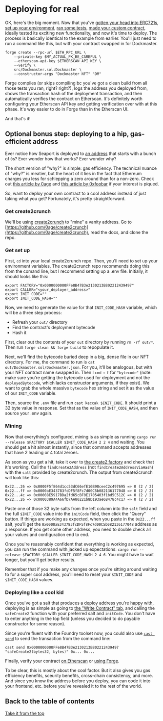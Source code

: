 # Deploying for real

OK, here's the big moment. Now that you've [gotten your head into ERC721s](ERC721Concepts.md), [set up your environment](EnvironmentSetup.md), [ran some tests](Testing.md), [made your custom contract](CustomNFTFunctionality.md), ideally tested its exciting new functionality, and now it's time to deploy. The process is basically identical to the example from earlier. You'll just need to run a command like this, but with your contract swapped in for Dockmaster.

```
forge create --rpc-url $ETH_RPC_URL \
    --private-key $MY_ACTUAL_PK_BE_CAREFUL \
    --etherscan-api-key $ETHERSCAN_API_KEY \
    --verify \
    src/Dockmaster.sol:Dockmaster \
    --constructor-args "Dockmaster NFT" "DM"
```

Forge compiles (or skips compiling bc you've got a clean build from all those tests you ran, right? right?),  logs the address you deployed from, shows the transaction hash of the deployment transaction, and then automatically verifies the contract on Etherscan. It's definitely worth configuring your Etherscan API key and getting verification over with at this phase. It's way easier to do in Forge than in the Etherscan UI.

And that's it! 

## Optional bonus step: deploying to a hip, gas-efficient address

Ever notice how Seaport is deployed to [an address](https://etherscan.io/address/0x00000000000000adc04c56bf30ac9d3c0aaf14dc) that starts with a bunch of `0`s? Ever wonder how that works? Ever wonder why?

The short version of "why?" is simple: gas efficiency. The technical nuance of "why?" is meatier, but the heart of it lies in the fact that Ethereum charges you less for schlepping a zero around than for a non-zero. Check out [this article by 0age](https://medium.com/coinmonks/on-efficient-ethereum-addresses-3fef0596e263) and [this article by 0xfoobar](https://0xfoobar.substack.com/p/vanity-addresses) if your interest is piqued.

So, want to deploy your own contract to a cool address instead of just taking what you get? Fortunately, it's pretty straightforward.

### Get create2crunch

We'll be using [create2crunch](https://github.com/0age/create2crunch) to "mine" a vanity address. Go to [https://github.com/0age/create2crunch](https://github.com/0age/create2crunch), read the docs, and clone the repo.

### Get set up

First, `cd` into your local create2crunch repo. Then, you'll need to set up your environment variables. The create2crunch repo recommends doing this from the comand line, but I recommend setting up a .env file. Initially, it should looks like this:

```
export FACTORY="0x0000000000FFe8B47B3e2130213B802212439497"
export CALLER="<your_deployer_address>"
export INIT_CODE=""
export INIT_CODE_HASH=""
```

Now, we need to generate the value for that `INIT_CODE_HASH` variable, which will be a three step process:

- Refresh your `out/` directory
- Find the contract's deployment bytecode
- Hash it

First, clear out the contents of your `out` directory by running `rm -rf out/*`. Then run `forge clean && forge build` to repopulate it.

Next, we'll find the bytecode buried deep in a big, dense file in our NFT directory. For me, the command to run is `cat out/Dockmaster.sol/Dockmaster.json`. For you, it'll be analogous, but with your NFT contract name swapped in. Then I `cmd` + `f` for `"bytecode"` (note: make sure you're getting the bytecode used for deployment and not the `deployedBytecode`, which lacks constructor arguments, if they exist). We want to grab the whole massive `bytecode` hex string and set it as the value of our `INIT_CODE` variable.

Then, source the `.env` file and run `cast keccak $INIT_CODE`. It should print a 32 byte value in response. Set that as the value of `INIT_CODE_HASH`, and then source your .env again.

### Mining

Now that everything's configured, mining is as simple as running `cargo run --release $FACTORY $CALLER $INIT_CODE_HASH 2 2 4` and waiting. You should get a hit almost instantly, since that command accepts addresses that have 2 leading or 4 total zeroes.

As soon as you get a hit, take it over to [the create2 factory](https://etherscan.io/address/0x0000000000FFe8B47B3e2130213B802212439497) and check that it's working. Call the `findCreate2Address` (not `findCreate2AddressViaHash`) with the `salt` provided by create2crunch. The output from create2crunch will look like this:

```
0x22...26 => 0x0000F5f864d1cc53dC66efE16B98ceeC2c497695 => 0 (2 / 2)
0x22...ff => 0x0000aE343783fcDF5f8Fc7d00C5b082136177048 => 0 (2 / 2)
0x22...4c => 0x00008E5917BDa2fd65cBF0E1705403f1bd5C512C => 0 (2 / 2)
0x22...26 => 0x0000389A4A66fD7AA80221b8D193ae6B478c4c17 => 0 (2 / 2)
```

Paste one of those 32 byte salts from the left column into the `salt` field and the full `$INIT_CODE` value into the `initCode` field, then click the "Query" button. If things are working as expected, when you paste in the `0x22...ff` salt, you'll get the `0x0000aE343783fcDF5f8Fc7d00C5b082136177048` address as a response. If you get some other address, you need to double check all your values and configuration end to end.

Once you're reasonably confident that everything is working as expected, you can run the command with jacked up expectations: `cargo run --release $FACTORY $CALLER $INIT_CODE_HASH 2 4 6`. You might have to wait longer, but you'll get better results.

Remember that if you make any changes once you're sitting around waiting to for a super cool address, you'll need to reset your `$INIT_CODE` and `$INIT_CODE_HASH` values.

### Deploying like a cool kid

Once you've got a salt that produces a deploy address you're happy with, deploying is as simple as going to [the "Write Contract" tab](https://etherscan.io/address/0x0000000000FFe8B47B3e2130213B802212439497#writeContract), and calling the `safeCreate2` function with your preferred salt and `initCode`. You don't have to enter anything in the top field (unless you decided to do payable constructor for some reason).

Since you're fluent with the Foundry toolset now, you could also use [`cast send`](https://book.getfoundry.sh/reference/cast/cast-send?highlight=cast%20send#cast-send) to send the transaction from the command line:

```
cast send 0x0000000000FFe8B47B3e2130213B802212439497 "safeCreate2(bytes32, bytes)" 0x... 0x...
```

Finally, verify your contract [on Etherscan](https://etherscan.io/verifyContract) or [using Forge](https://book.getfoundry.sh/forge/deploying?highlight=verify#verifying-a-pre-existing-contract).

To be clear, this is mostly about the cool factor. But it also gives you gas efficiency benefits, sceurity benefits, cross-chain consistency, and more. And since you know the address before you deploy, you can code it into your frontend, etc. before you've revealed it to the rest of the world.

## Back to the table of contents

[Take it from the top](Overview.md)